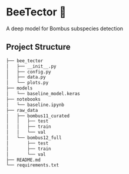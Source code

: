 # BeeTector 🐝

A deep model for Bombus subspecies detection

## Project Structure

```bash
├── bee_tector
│   ├── __init__.py
│   ├── config.py
│   ├── data.py
│   └── plots.py
├── models
│   └── baseline_model.keras
├── notebooks
│   └── baseline.ipynb
├── raw_data
│   ├── bombus11_curated
│   │   ├── test
│   │   ├── train
│   │   └── val
│   └── bombus12_full
│       ├── test
│       ├── train
│       └── val
├── README.md
└── requirements.txt
